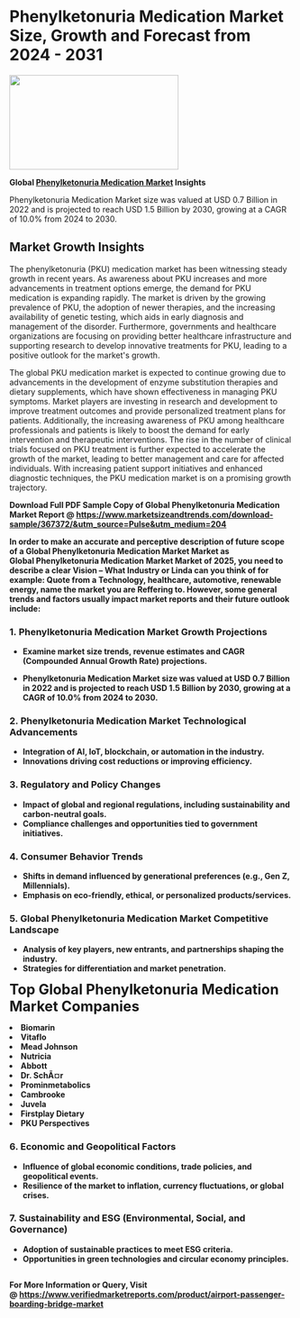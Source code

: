 <H1>Phenylketonuria Medication Market Size, Growth and Forecast from 2024 - 2031</H1><img class="aligncenter size-medium wp-image-584254" src="https://thirdeyenews.in/wp-content/uploads/2024/09/Global-Market-Research-300x168.jpeg" alt="" width="300" height="168" /><p><strong>Global&nbsp;<a href="https://www.marketsizeandtrends.com/download-sample/367372/&amp;utm_source=Pulse&amp;utm_medium=204">Phenylketonuria Medication Market</a> Insights</strong></p><p>Phenylketonuria Medication Market size was valued at USD 0.7 Billion in 2022 and is projected to reach USD 1.5 Billion by 2030, growing at a CAGR of 10.0% from 2024 to 2030.</p><p><h2>Market Growth Insights</h2> <p>The phenylketonuria (PKU) medication market has been witnessing steady growth in recent years. As awareness about PKU increases and more advancements in treatment options emerge, the demand for PKU medication is expanding rapidly. The market is driven by the growing prevalence of PKU, the adoption of newer therapies, and the increasing availability of genetic testing, which aids in early diagnosis and management of the disorder. Furthermore, governments and healthcare organizations are focusing on providing better healthcare infrastructure and supporting research to develop innovative treatments for PKU, leading to a positive outlook for the market's growth.</p> <p><strong></strong></p> <p>The global PKU medication market is expected to continue growing due to advancements in the development of enzyme substitution therapies and dietary supplements, which have shown effectiveness in managing PKU symptoms. Market players are investing in research and development to improve treatment outcomes and provide personalized treatment plans for patients. Additionally, the increasing awareness of PKU among healthcare professionals and patients is likely to boost the demand for early intervention and therapeutic interventions. The rise in the number of clinical trials focused on PKU treatment is further expected to accelerate the growth of the market, leading to better management and care for affected individuals. With increasing patient support initiatives and enhanced diagnostic techniques, the PKU medication market is on a promising growth trajectory. </p> <p><strong></p><p><span class=""><strong>Download Full PDF Sample Copy of Global Phenylketonuria Medication Market Report</strong> @ <a href="https://www.marketsizeandtrends.com/download-sample/367372/&amp;utm_source=Pulse&amp;utm_medium=204" target="_blank">https://www.marketsizeandtrends.com/download-sample/367372/&amp;utm_source=Pulse&amp;utm_medium=204</a></span></p><p>In order to make an accurate and perceptive description of future scope of a Global&nbsp;Phenylketonuria Medication Market Market as Global&nbsp;Phenylketonuria Medication Market Market of 2025, you need to describe a clear Vision &ndash; What Industry or Linda can you think of for example: Quote from a Technology, healthcare, automotive, renewable energy, name the market you are Reffering to. However, some general trends and factors usually impact market reports and their future outlook include:</p><h3>1.&nbsp;<strong>Phenylketonuria Medication Market Growth Projections</strong></h3><ul><li>Examine market size trends, revenue estimates and CAGR (Compounded Annual Growth Rate) projections.</li><li><p>Phenylketonuria Medication Market size was valued at USD 0.7 Billion in 2022 and is projected to reach USD 1.5 Billion by 2030, growing at a CAGR of 10.0% from 2024 to 2030.</p></li></ul><h3>2.&nbsp;<strong>Phenylketonuria Medication Market Technological Advancements</strong></h3><ul><li>Integration of AI, IoT, blockchain, or automation in the industry.</li><li>Innovations driving cost reductions or improving efficiency.</li></ul><h3>3.&nbsp;<strong>Regulatory and Policy Changes</strong></h3><ul><li>Impact of global and regional regulations, including sustainability and carbon-neutral goals.</li><li>Compliance challenges and opportunities tied to government initiatives.</li></ul><h3>4.&nbsp;<strong>Consumer Behavior Trends</strong></h3><ul><li>Shifts in demand influenced by generational preferences (e.g., Gen Z, Millennials).</li><li>Emphasis on eco-friendly, ethical, or personalized products/services.</li></ul><h3>5.&nbsp;<strong>Global Phenylketonuria Medication Market Competitive Landscape</strong></h3><ul><li>Analysis of key players, new entrants, and partnerships shaping the industry.</li><li>Strategies for differentiation and market penetration.</li></ul><p data-pm-slice="1 1 []"><span style="color: inherit; font-family: inherit; font-size: 25px;">Top Global Phenylketonuria Medication Market Companies</span></p><div class="" data-test-id=""><p><li>Biomarin</li><li> Vitaflo</li><li> Mead Johnson</li><li> Nutricia</li><li> Abbott</li><li> Dr. SchÃ¤r</li><li> Prominmetabolics</li><li> Cambrooke</li><li> Juvela</li><li> Firstplay Dietary</li><li> PKU Perspectives</li></p></div><h3>6.&nbsp;<strong>Economic and Geopolitical Factors</strong></h3><ul><li>Influence of global economic conditions, trade policies, and geopolitical events.</li><li>Resilience of the market to inflation, currency fluctuations, or global crises.</li></ul><h3>7.&nbsp;<strong>Sustainability and ESG (Environmental, Social, and Governance)</strong></h3><ul><li>Adoption of sustainable practices to meet ESG criteria.</li><li>Opportunities in green technologies and circular economy principles.</li></ul><h2><strong style="font-size: 14px;">For More Information or Query, Visit @&nbsp;</strong><a style="background-color: #ffffff; font-size: 14px;" href="https://www.marketsizeandtrends.com/report/phenylketonuria-medication-market/" target="_blank">https://www.verifiedmarketreports.com/product/airport-passenger-boarding-bridge-market</a></h2>
